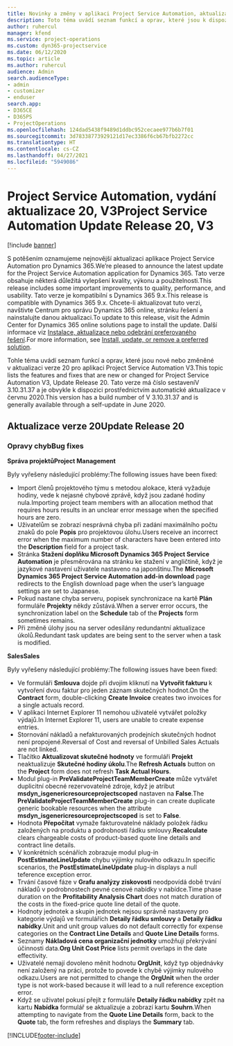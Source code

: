 ```yaml
---
title: Novinky a změny v aplikaci Project Service Automation, aktualizace verze 20, V3
description: Toto téma uvádí seznam funkcí a oprav, které jsou k dispozici v Project Service Automation, aktualizace verze 20, V3
author: ruhercul
manager: kfend
ms.service: project-operations
ms.custom: dyn365-projectservice
ms.date: 06/12/2020
ms.topic: article
ms.author: ruhercul
audience: Admin
search.audienceType:
- admin
- customizer
- enduser
search.app:
- D365CE
- D365PS
- ProjectOperations
ms.openlocfilehash: 124dad5438f9489d1ddbc952cecaee977b6b7f01
ms.sourcegitcommit: 3d78338773929121d17ec3386f6cb67bfb2272cc
ms.translationtype: HT
ms.contentlocale: cs-CZ
ms.lasthandoff: 04/27/2021
ms.locfileid: "5949086"
---
```

# <a name="project-service-automation-update-release-20-v3"></a><span data-ttu-id="56622-103">Project Service Automation, vydání aktualizace 20, V3</span><span class="sxs-lookup"><span data-stu-id="56622-103">Project Service Automation Update Release 20, V3</span></span>

[!include [banner](../includes/psa-now-project-operations.md)]

<span data-ttu-id="56622-104">S potěšením oznamujeme nejnovější aktualizaci aplikace Project Service Automation pro Dynamics 365.</span><span class="sxs-lookup"><span data-stu-id="56622-104">We’re pleased to announce the latest update for the Project Service Automation application for Dynamics 365.</span></span> <span data-ttu-id="56622-105">Tato verze obsahuje některá důležitá vylepšení kvality, výkonu a použitelnosti.</span><span class="sxs-lookup"><span data-stu-id="56622-105">This release includes some important improvements to quality, performance, and usability.</span></span> <span data-ttu-id="56622-106">Tato verze je kompatibilní s Dynamics 365 9.x.</span><span class="sxs-lookup"><span data-stu-id="56622-106">This release is compatible with Dynamics 365 9.x.</span></span> <span data-ttu-id="56622-107">Chcete-li aktualizovat tuto verzi, navštivte Centrum pro správu Dynamics 365 online, stránku řešení a nainstalujte danou aktualizaci.</span><span class="sxs-lookup"><span data-stu-id="56622-107">To update to this release, visit the Admin Center for Dynamics 365 online solutions page to install the update.</span></span> <span data-ttu-id="56622-108">Další informace viz [Instalace, aktualizace nebo odebrání preferovaného řešení](/power-platform/admin/install-remove-preferred-solution).</span><span class="sxs-lookup"><span data-stu-id="56622-108">For more information, see [Install, update, or remove a preferred solution](/power-platform/admin/install-remove-preferred-solution).</span></span>

<span data-ttu-id="56622-109">Tohle téma uvádí seznam funkcí a oprav, které jsou nové nebo změněné v aktualizaci verze 20 pro aplikaci Project Service Automation V3.</span><span class="sxs-lookup"><span data-stu-id="56622-109">This topic lists the features and fixes that are new or changed for Project Service Automation V3, Update Release 20.</span></span> <span data-ttu-id="56622-110">Tato verze má číslo sestaveníV 3.10.31.37 a je obvykle k dispozici prostřednictvím automatické aktualizace v červnu 2020.</span><span class="sxs-lookup"><span data-stu-id="56622-110">This version has a build number of V 3.10.31.37 and is generally available through a self-update in June 2020.</span></span>

## <a name="update-release-20"></a><span data-ttu-id="56622-111">Aktualizace verze 20</span><span class="sxs-lookup"><span data-stu-id="56622-111">Update Release 20</span></span>

### <a name="bug-fixes"></a><span data-ttu-id="56622-112">Opravy chyb</span><span class="sxs-lookup"><span data-stu-id="56622-112">Bug fixes</span></span>

<span data-ttu-id="56622-113">**Správa projektů**</span><span class="sxs-lookup"><span data-stu-id="56622-113">**Project Management**</span></span>

<span data-ttu-id="56622-114">Byly vyřešeny následující problémy:</span><span class="sxs-lookup"><span data-stu-id="56622-114">The following issues have been fixed:</span></span>

- <span data-ttu-id="56622-115">Import členů projektového týmu s metodou alokace, která vyžaduje hodiny, vede k nejasné chybové zprávě, když jsou zadané hodiny nula.</span><span class="sxs-lookup"><span data-stu-id="56622-115">Importing project team members with an allocation method that requires hours results in an unclear error message when the specified hours are zero.</span></span>
- <span data-ttu-id="56622-116">Uživatelům se zobrazí nesprávná chyba při zadání maximálního počtu znaků do pole **Popis** pro projektovou úlohu.</span><span class="sxs-lookup"><span data-stu-id="56622-116">Users receive an incorrect error when the maximum number of characters have been entered into the **Description** field for a project task.</span></span>
- <span data-ttu-id="56622-117">Stránka **Stažení doplňku Microsoft Dynamics 365 Project Service Automation** je přesměrována na stránku ke stažení v angličtině, když je jazykové nastavení uživatele nastaveno na japonštinu.</span><span class="sxs-lookup"><span data-stu-id="56622-117">The **Microsoft Dynamics 365 Project Service Automation add-in download** page redirects to the English download page when the user’s language settings are set to Japanese.</span></span>
- <span data-ttu-id="56622-118">Pokud nastane chyba serveru, popisek synchronizace na kartě **Plán** formuláře **Projekty** někdy zůstává.</span><span class="sxs-lookup"><span data-stu-id="56622-118">When a server error occurs, the synchronization label on the **Schedule** tab of the **Projects** form sometimes remains.</span></span>
- <span data-ttu-id="56622-119">Při změně úlohy jsou na server odesílány redundantní aktualizace úkolů.</span><span class="sxs-lookup"><span data-stu-id="56622-119">Redundant task updates are being sent to the server when a task is modified.</span></span>

<span data-ttu-id="56622-120">**Sales**</span><span class="sxs-lookup"><span data-stu-id="56622-120">**Sales**</span></span>

<span data-ttu-id="56622-121">Byly vyřešeny následující problémy:</span><span class="sxs-lookup"><span data-stu-id="56622-121">The following issues have been fixed:</span></span>

- <span data-ttu-id="56622-122">Ve formuláři **Smlouva** dojde při dvojím kliknutí na **Vytvořit fakturu** k vytvoření dvou faktur pro jeden záznam skutečných hodnot.</span><span class="sxs-lookup"><span data-stu-id="56622-122">On the **Contract** form, double-clicking **Create Invoice** creates two invoices for a single actuals record.</span></span>
- <span data-ttu-id="56622-123">V aplikaci Internet Explorer 11 nemohou uživatelé vytvářet položky výdajů.</span><span class="sxs-lookup"><span data-stu-id="56622-123">In Internet Explorer 11, users are unable to create expense entries.</span></span>
- <span data-ttu-id="56622-124">Stornování nákladů a nefakturovaných prodejních skutečných hodnot není propojené.</span><span class="sxs-lookup"><span data-stu-id="56622-124">Reversal of Cost and reversal of Unbilled Sales Actuals are not linked.</span></span>
- <span data-ttu-id="56622-125">Tlačítko **Aktualizovat skutečné hodnoty** ve formuláři **Projekt** neaktualizuje **Skutečné hodiny úkolu**.</span><span class="sxs-lookup"><span data-stu-id="56622-125">The **Refresh Actuals** button on the **Project** form does not refresh **Task Actual Hours**.</span></span>
- <span data-ttu-id="56622-126">Modul plug-in **PreValidateProjectTeamMemberCreate** může vytvářet duplicitní obecné rezervovatelné zdroje, když je atribut **msdyn_isgenericresourceprojectscoped** nastaven na **False**.</span><span class="sxs-lookup"><span data-stu-id="56622-126">The **PreValidateProjectTeamMemberCreate** plug-in can create duplicate generic bookable resources when the attribute **msdyn_isgenericresourceprojectscoped** is set to **False**.</span></span>
- <span data-ttu-id="56622-127">Hodnota **Přepočítat** vymaže fakturovatelné náklady položek řádku založených na produktu a podrobnosti řádku smlouvy.</span><span class="sxs-lookup"><span data-stu-id="56622-127">**Recalculate** clears chargeable costs of product-based quote line details and contract line details.</span></span>
- <span data-ttu-id="56622-128">V konkrétních scénářích zobrazuje modul plug-in **PostEstimateLineUpdate** chybu výjimky nulového odkazu.</span><span class="sxs-lookup"><span data-stu-id="56622-128">In specific scenarios, the **PostEstimateLineUpdate** plug-in displays a null teference exception error.</span></span>
- <span data-ttu-id="56622-129">Trvání časové fáze v **Grafu analýzy ziskovosti** neodpovídá době trvání nákladů v podrobnostech pevné cenové nabídky v nabídce.</span><span class="sxs-lookup"><span data-stu-id="56622-129">Time phase duration on the **Profitability Analysis Chart** does not match duration of the costs in the fixed-price quote line detail of the quote.</span></span>
- <span data-ttu-id="56622-130">Hodnoty jednotek a skupin jednotek nejsou správně nastaveny pro kategorie výdajů ve formulářích **Detaily řádku smlouvy** a **Detaily řádku nabídky**.</span><span class="sxs-lookup"><span data-stu-id="56622-130">Unit and unit group values do not default correctly for expense categories on the **Contract Line Details** and **Quote Line Details** forms.</span></span>
- <span data-ttu-id="56622-131">Seznamy **Nákladová cena organizační jednotky** umožňují překrývání účinnosti data.</span><span class="sxs-lookup"><span data-stu-id="56622-131">**Org Unit Cost Price** lists permit overlaps in the date effectivity.</span></span>
- <span data-ttu-id="56622-132">Uživatelé nemají dovoleno měnit hodnotu **OrgUnit**, když typ objednávky není založený na práci, protože to povede k chybě výjimky nulového odkazu.</span><span class="sxs-lookup"><span data-stu-id="56622-132">Users are not permitted to change the **OrgUnit** when the order type is not work-based because it will lead to a null reference exception error.</span></span>
- <span data-ttu-id="56622-133">Když se uživatel pokusí přejít z formuláře **Detaily řádku nabídky** zpět na kartu **Nabídka** formulář se aktualizuje a zobrazí kartu **Souhrn**.</span><span class="sxs-lookup"><span data-stu-id="56622-133">When attempting to navigate from the **Quote Line Details** form, back to the **Quote** tab, the form refreshes and displays the **Summary** tab.</span></span>


[!INCLUDE[footer-include](../includes/footer-banner.md)]